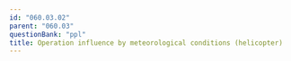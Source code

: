 ```yaml
---
id: "060.03.02"
parent: "060.03"
questionBank: "ppl"
title: Operation influence by meteorological conditions (helicopter)
---
```

